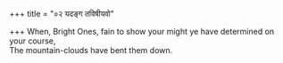 +++
title = "०२ यदङ्ग तविषीयवो"

+++
When, Bright Ones, fain to show your might ye have determined on your course,  
     The mountain-clouds have bent them down.